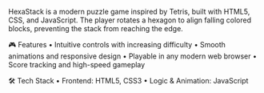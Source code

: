 HexaStack is a modern puzzle game inspired by Tetris, built with HTML5, CSS, and JavaScript.
The player rotates a hexagon to align falling colored blocks, preventing the stack from reaching the edge.

🎮 Features
	•	Intuitive controls with increasing difficulty
	•	Smooth animations and responsive design
	•	Playable in any modern web browser
	•	Score tracking and high-speed gameplay

🛠 Tech Stack
	•	Frontend: HTML5, CSS3
	•	Logic & Animation: JavaScript
